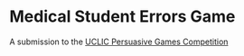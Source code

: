 Medical Student Errors Game
===========================

A submission to the [UCLIC Persuasive Games Competition][uclic]

[uclic]: https://www.ucl.ac.uk/uclic/news-events/game-page/